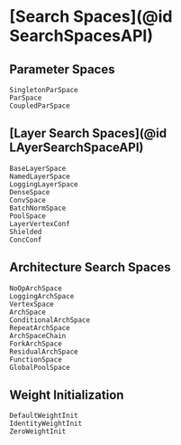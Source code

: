 # [Search Spaces](@id SearchSpacesAPI)

## Parameter Spaces
```@docs
SingletonParSpace 
ParSpace
CoupledParSpace
```
## [Layer Search Spaces](@id LAyerSearchSpaceAPI)
```@docs
BaseLayerSpace 
NamedLayerSpace
LoggingLayerSpace
DenseSpace
ConvSpace
BatchNormSpace
PoolSpace
LayerVertexConf
Shielded
ConcConf
```
## Architecture Search Spaces
```@docs
NoOpArchSpace
LoggingArchSpace
VertexSpace
ArchSpace
ConditionalArchSpace
RepeatArchSpace
ArchSpaceChain
ForkArchSpace
ResidualArchSpace
FunctionSpace
GlobalPoolSpace
```
## Weight Initialization
```@docs
DefaultWeightInit
IdentityWeightInit
ZeroWeightInit
```